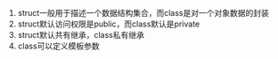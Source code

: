 1. struct一般用于描述一个数据结构集合，而class是对一个对象数据的封装
2. struct默认访问权限是public，而class默认是private
3. struct默认共有继承，class私有继承
4. class可以定义模板参数